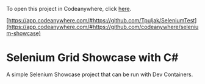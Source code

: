 To open this project in Codeanywhere, click [here](https://app.codeanywhere.com/#https://github.com/codeanywhere/selenium-showcase).

[https://app.codeanywhere.com/#https://github.com/Tpuljak/SeleniumTest](https://app.codeanywhere.com/#https://github.com/codeanywhere/selenium-showcase)

# Selenium Grid Showcase with C#

A simple Selenium Showcase project that can be run with Dev Containers.
